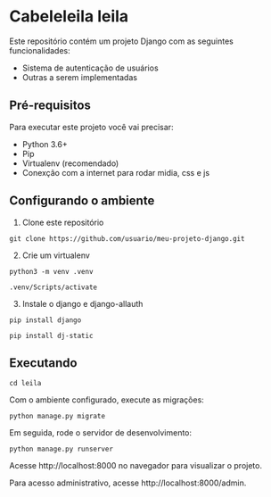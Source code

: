 # Cabeleleila leila
Este repositório contém um projeto Django com as seguintes funcionalidades:

- Sistema de autenticação de usuários
- Outras a serem implementadas

## Pré-requisitos

Para executar este projeto você vai precisar:

- Python 3.6+
- Pip
- Virtualenv (recomendado)
- Conexção com a internet para rodar midia, css e js

## Configurando o ambiente

1. Clone este repositório

```
git clone https://github.com/usuario/meu-projeto-django.git
```

2. Crie um virtualenv

```
python3 -m venv .venv
```
```
.venv/Scripts/activate
```

3. Instale o django e django-allauth

```
pip install django
```
```
pip install dj-static
```

## Executando
```
cd leila
```

Com o ambiente configurado, execute as migrações:

```
python manage.py migrate
```

Em seguida, rode o servidor de desenvolvimento:

```
python manage.py runserver
```

Acesse http://localhost:8000 no navegador para visualizar o projeto.

Para acesso administrativo, acesse http://localhost:8000/admin.
